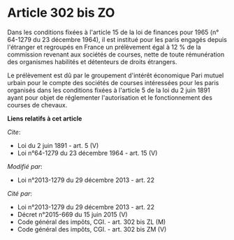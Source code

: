 # Article 302 bis ZO

Dans les conditions fixées à l'article 15 de la loi de finances pour 1965 (n° 64-1279 du 23 décembre 1964), il est institué
pour les paris engagés depuis l'étranger et regroupés en France un prélèvement égal à 12 % de la commission revenant aux
sociétés de courses, nette de toute rémunération des organismes habilités et détenteurs de droits étrangers. 

Le prélèvement est dû par le groupement d'intérêt économique Pari mutuel urbain pour le compte des sociétés de courses
intéressées pour les paris organisés dans les conditions fixées à l'article 5 de la loi du 2 juin 1891 ayant pour objet de
réglementer l'autorisation et le fonctionnement des courses de chevaux.

**Liens relatifs à cet article**

_Cite_:

  - Loi du 2 juin 1891 - art. 5 (V)
  - Loi n°64-1279 du 23 décembre 1964 - art. 15 (V)

_Modifié par_:

  - Loi n°2013-1279 du 29 décembre 2013 - art. 22

_Cité par_:

  - Loi n°2013-1279 du 29 décembre 2013 - art. 22
  - Décret n°2015-669 du 15 juin 2015 (V)
  - Code général des impôts, CGI. - art. 302 bis ZL (M)
  - Code général des impôts, CGI. - art. 302 bis ZM (V)
